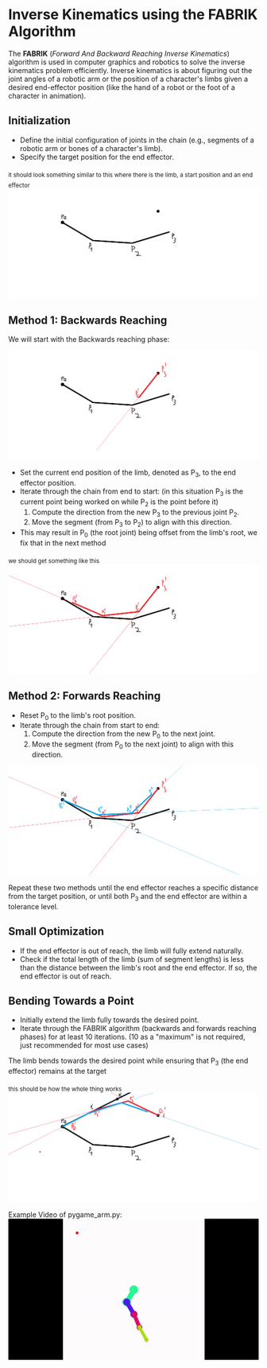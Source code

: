 
# Inverse Kinematics using the FABRIK Algorithm
The **FABRIK** (_Forward And Backward Reaching Inverse Kinematics_) algorithm is used in computer graphics and robotics to solve the inverse kinematics problem efficiently. Inverse kinematics is about figuring out the joint angles of a robotic arm or the position of a character's limbs given a desired end-effector position (like the hand of a robot or the foot of a character in animation).
## Initialization
-   Define the initial configuration of joints in the chain (e.g., segments of a robotic arm or bones of a character's limb).
-   Specify the target position for the end effector.

<sub>it should look something similar to this where there is the limb, a start position and an end effector</sub>
![](https://github.com/0Pixelated0/Inverse-Kinematics-Pygame/blob/main/Initialization.png?raw=true)

## Method 1: Backwards Reaching
We will start with the Backwards reaching phase:

![](https://github.com/0Pixelated0/Inverse-Kinematics-Pygame/blob/main/Backwards.png?raw=true)

-   Set the current end position of the limb, denoted as P<sub>3</sub>​, to the end effector position.
-   Iterate through the chain from end to start: (in this situation P<sub>3</sub> is the current point being worked on while P<sub>2</sub> is the point before it)
    1.  Compute the direction from the new P<sub>3</sub>​ to the previous joint P<sub>2</sub>​.
    2.  Move the segment (from P<sub>3</sub>​ to P<sub>2</sub>) to align with this direction.
-   This may result in P<sub>0</sub>​ (the root joint) being offset from the limb's root, we fix that in the next method

<sub>we should get something like this</sub>
![](https://github.com/0Pixelated0/Inverse-Kinematics-Pygame/blob/main/Backwards2.png?raw=true)

## Method 2: Forwards Reaching
-   Reset P<sub>0</sub>​ to the limb's root position.
-   Iterate through the chain from start to end:
    1.  Compute the direction from the new P<sub>0</sub>​ to the next joint.
    2.  Move the segment (from P<sub>0</sub>​ to the next joint) to align with this direction.

![](https://github.com/0Pixelated0/Inverse-Kinematics-Pygame/blob/main/Forwards.png?raw=true)

Repeat these two methods until the end effector reaches a specific distance from the target position, or until both P<sub>3</sub>​ and the end effector are within a tolerance level.

## Small Optimization

-   If the end effector is out of reach, the limb will fully extend naturally.
-   Check if the total length of the limb (sum of segment lengths) is less than the distance between the limb's root and the end effector. If so, the end effector is out of reach.
## Bending Towards a Point
- Initially extend the limb fully towards the desired point.
- Iterate through the FABRIK algorithm (backwards and forwards reaching phases) for at least 10 iterations. (10 as a "maximum" is not required, just recommended for most use cases)

The limb bends towards the desired point while ensuring that P<sub>3</sub>​ (the end effector) remains at the target 

<sub> this should be how the whole thing works</sub>
![](https://github.com/0Pixelated0/Inverse-Kinematics-Pygame/blob/main/End.png?raw=true)




Example Video of pygame_arm.py:
![](https://github.com/0Pixelated0/Inverse-Kinematics-Pygame/blob/main/fabrik%20ik.gif?raw=true)
